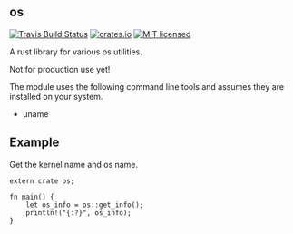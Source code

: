 os
----

[![Travis Build Status](https://travis-ci.org/camp4climber/os.svg?branch=master)](https://travis-ci.org/camp4climber/os)
[![crates.io](https://img.shields.io/crates/v/os.svg)](https://crates.io/crates/os)
[![MIT licensed](https://img.shields.io/badge/license-MIT-blue.svg)](./LICENSE)

A rust library for various os utilities.

Not for production use yet!

The module uses the following command line tools and assumes they are installed on your system.

- uname

Example
-------

Get the kernel name and os name.

```
extern crate os;

fn main() {
    let os_info = os::get_info();
    println!("{:?}", os_info);
}
```
